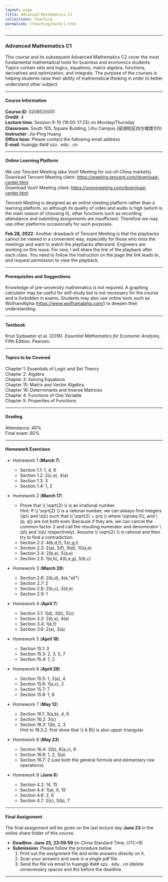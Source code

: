 ```yaml
---
layout: page
title: Adcanced Mathematics C1
collections: Teaching
permalink: /teaching/mathc1.html
---
```


---
### Advanced Mathematics C1

This course and its subsequent Advanced Mathematics C2 cover the most fundamental mathematical tools for business and economics students. Topics contain sets and logics, equations, matrix algebra, functions, derivatives and optimization, and integrals. The purpose of the courses is helping students raise their ability of mathematical thinking in order to better understand other subject.  　

---
#### Course Information

**Course ID**: 0208520001   
**Credit**: 4    
**Lecture time**: Session 9-10 (16:00-17:25) on Monday/Thursday    
**Classroom**: South 105, Square Building, Lihu Campus (丽湖校区四方楼南105)   
**Instructor**: Jia-Ping Huang   
**Office hour**: Please contact the following email address   
**E-mail**: huangjp #at# szu . edu . cn

---
#### Online Learning Platform

We use Tencent Meeting (aka VooV Meeting for out-of-China markets).    
Download Tencent Meeting client: <https://meeting.tencent.com/download-center.html>   
Download VooV Meeting client: <https://voovmeeting.com/download-center.html>    

Tencent Meeting is designed as an online meeting platform rather than a learning platform, so although its quality of video and audio is high (which is the main reason of choosing it), other functions such as recording attendance and submiting assignments are insufficient. Therefore we may use other platforms occasionally for such purposes.

**Feb 28, 2022**: Another drawback of Tencent Meeting is that the playbacks cannot be viewed in a convenient way, especially for those who miss the meetings and want to watch the playbacks afterward. Engineers are working on this issue. For now, I will share the link of the playback after each class. You need to follow the instruction on the page the link leads to, and request permission to view the playback.     

---
#### Prerequisites and Suggestions

Knowledge of pre-university mathematics is not required. A graphing calculator may be useful for self-study but is not necessary for the course and is forbidden in exams. Students may also use online tools such as WolframAlpha (<https://www.wolframalpha.com/>) to deepen their understanding.

---
#### Textbook

Knut Sydsaeter et al. (2016). *Essential Mathematics for Economic Analysis*, Fifth Edition. Pearson.   


---
#### Topics to be Covered

Chapter 1: Essentials of Logic and Set Theory   
Chapter 2: Algebra   
Chapter 3: Solving Equations   
Chapter 15: Matrix and Vector Algebra    
Chapter 16: Determinants and Inverse Matrices   
Chapter 4: Functions of One Variable    
Chapter 5: Properties of Functions  

---
#### Grading

Attendance: 40%     
Final exam: 60%   


---
#### Homework Exercises   

* Homework 1 (**March 7**)   
  - Section 1.1: 1, 4, 6
  - Section 1.2: 2(c,e), 4(a)
  - Section 1.3: 3
  - Section 1.4: 1, 2   

* Homework 2 (**March 17**)   
  - Prove that \\( \sqrt{2} \\) is an irrational number.   
    Hint: If \\( \sqrt{2} \\) is a rational number, we can always find integers \\(p\\) and \\(q\\) such that \\( \sqrt{2} = p/q \\) where \\(q\neq 0\\), and \\(p, q\\) are not both even (because if they are, we can cancel the common factor 2 and call the resulting numerator and denominator \\(p\\) and \\(q\\) respectively). Assume \\( \sqrt{2} \\) is rational and then try to find a contradiction.
  - Section 2.2: 4(b,d,f), 5(c,g,i)
  - Section 2.3: 2(a), 3(f), 9(d), 10(a,e)
  - Section 2.4: 2(b,e), 5(a,e)
  - Section 2.5: 1(e,h), 4(b,e,g), 5(b,c)   

* Homework 3 (**March 28**)
  - Section 2.6: 2(b,d), 4(e,"ell")   
  - Section 2.7: 2   
  - Section 2.8: 2(b,c), 3(d,e)   
  - Section 2.9: 1   

* Homework 4 (**April 7**)   
  - Section 3.1: 1(d), 3(b), 5(c)   
  - Section 3.3: 2(b,e), 4(e)   
  - Section 3.4: 1(e,f)   
  - Section 3.6: 2(a), 3(a)   

* Homework 5 (**April 18**)   
  - Section 15.1: 3   
  - Section 15.3: 2, 3, 5, 7   
  - Section 15.4: 1, 2   

* Homework 6 (**April 28**)   
  - Section 15.5: 1, 2(a), 4   
  - Section 15.6: 1(a,c), 2   
  - Section 15.7: 7   
  - Section 15.8: 1, 6   

* Homework 7 (**May 12**)   
  - Section 16.1: 3(a,b), 4, 6   
  - Section 16.2: 3(c)   
  - Section 16.3: 1(b), 2, 3   
    Hint to 16.3.2: first show that \\( A B\\) is also upper triangular.   

* Homework 8 (**May 23**)   
  - Section 16.4: 3(b), 6(a,c), 8   
  - Section 16.6: 1, 2, 3(a)    
  - Section 16.7: 2 (use both the general formula and elementary row operations)    

* Homework 9 (**June 6**)   
  - Section 4.2: 14, 15   
  - Section 4.4: 1(a), 6, 10   
  - Section 4.6: 2, 6   
  - Section 4.7: 2(c), 5(b), 7   

---
#### Final Assignment    

The final assignment will be given on the last lecture day **June 23** in the online share folder of this course.

* **Deadline**: **June 25, 23:59:59** (in China Standard Time, UTC+8)
* **Submission**: Please follow the procedure below.   
  1. Print out the assignment file and write answers directly on it.    
  2. Scan your answers and save in a single pdf file.    
  3. Send the file via email to huangjp #at# szu . edu . cn (delete unnecessary spaces and #s) before the deadline.


---

